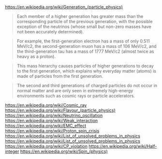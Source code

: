 
https://en.wikipedia.org/wiki/Generation_(particle_physics)

> Each member of a higher generation has greater mass than the corresponding particle of the previous generation, with the possible exception of the neutrinos (whose small but non-zero masses have not been accurately determined).

> For example, the first-generation electron has a mass of only 0.511 MeV/c2, the second-generation muon has a mass of 106 MeV/c2, and the third-generation tau has a mass of 1777 MeV/c2 (almost twice as heavy as a proton).

> This mass hierarchy causes particles of higher generations to decay to the first generation, which explains why everyday matter (atoms) is made of particles from the first generation.

> The second and third generations of charged particles do not occur in normal matter and are only seen in extremely high-energy environments such as cosmic rays or particle accelerators.

https://en.wikipedia.org/wiki/Cosmic_ray
https://en.wikipedia.org/wiki/Flavour_(particle_physics)
https://en.wikipedia.org/wiki/Neutrino_oscillation
https://en.wikipedia.org/wiki/Weak_interaction
https://en.wikipedia.org/wiki/EMC_effect
https://en.wikipedia.org/wiki/Proton_spin_crisis
https://en.wikipedia.org/wiki/List_of_unsolved_problems_in_physics
https://en.wikipedia.org/wiki/List_of_unsolved_problems_in_physics
https://en.wikipedia.org/wiki/CP_violation
https://en.wikipedia.org/wiki/Half-integer
https://en.wikipedia.org/wiki/Spin_(physics)
